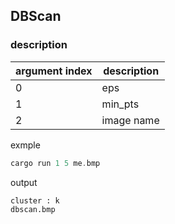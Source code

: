 ## DBScan

### description

|argument index| description|
|--------------|------------|
|     0|eps|
|1|min_pts|
|2|image name|

exmple
```rust
cargo run 1 5 me.bmp
```

output
```
cluster : k
dbscan.bmp
```
